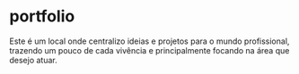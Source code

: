# portfolio
 Este é um local onde centralizo ideias e projetos para o mundo profissional, trazendo um pouco de cada vivência e principalmente focando na área que desejo atuar.

